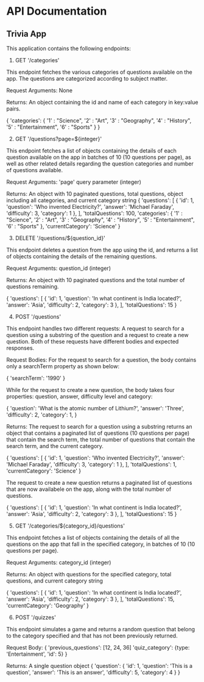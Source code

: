 # API Documentation

## Trivia App

This application contains the following endpoints:

1. GET '/categories'

This endpoint fetches the various categories of questions available on the app. The questions are categorized according to subject matter.

Request Arguments: None

Returns: An object containing the id and name of each category in key:value pairs.

{
    'categories': { 
    '1' : "Science",
    '2' : "Art",
    '3' : "Geography",
    '4' : "History",
    '5' : "Entertainment",
    '6' : "Sports" 
    }
}

2. GET '/questions?page=${integer}'

This endpoint fetches a list of objects containing the details of each question available on the app in batches of 10 (10 questions per page), as well as other related details regarding the question categories and number of questions available.

Request Arguments: 'page' query parameter (integer)

Returns: An object with 10 paginated questions, total questions, object including all categories, and current category string
{
    'questions': [
        {
            'id': 1,
            'question': 'Who invented Electricity?',
            'answer': 'Michael Faraday',
            'difficulty': 3,
            'category': 1
        },
    ],
    'totalQuestions': 100,
    'categories': { 
    '1' : "Science",
    '2' : "Art",
    '3' : "Geography",
    '4' : "History",
    '5' : "Entertainment",
    '6' : "Sports" 
    },
    'currentCategory': 'Science'
}

3. DELETE '/questions/${question_id}'

This endpoint deletes a question from the app using the id, and returns a list of objects containing the details of the remaining questions.

Request Arguments: question_id (integer)

Returns: An object with 10 paginated questions and the total number of questions remaining.

{
    'questions': [
        {
            'id': 1,
            'question': 'In what continent is India located?',
            'answer': 'Asia',
            'difficulty': 2,
            'category': 3
        },
    ],
    'totalQuestions': 15
}

4. POST '/questions'

This endpoint handles two different requests: A request to search for a question using a substring of the question and a request to create a new question. Both of these requests have different bodies and expected responses.

Request Bodies:
For the request to search for a question, the body contains only a searchTerm property as shown below:

{
    'searchTerm':  '1990'
}

While for the request to create a new question, the body takes four properties: question, answer, difficulty level and category:

{
    'question':  'What is the atomic number of Lithium?',
    'answer':  'Three',
    'difficulty': 2,
    'category': 1,
}

Returns: 
The request to search for a question using a substring returns an object that contains a paginated list of questions (10 questions per page) that contain the search term, the total number of questions that contain the search term, and the current category.

{
    'questions': [
        {
            'id': 1,
            'question': 'Who invented Electricity?',
            'answer': 'Michael Faraday',
            'difficulty': 3,
            'category': 1
        },
    ],
    'totalQuestions': 1,
    'currentCategory': 'Science'
}

The request to create a new question returns a paginated list of questions that are now availabele on the app, along with the total number of questions.

{
    'questions': [
        {
            'id': 1,
            'question': 'In what continent is India located?',
            'answer': 'Asia',
            'difficulty': 2,
            'category': 3
        },
    ],
    'totalQuestions': 15
}

5. GET '/categories/${category_id}/questions'

This endpoint fetches a list of objects containing the details of all the questions on the app that fall in the specified category, in batches of 10 (10 questions per page).

Request Arguments: category_id (integer)

Returns: An object with questions for the specified category, total questions, and current category string

{
    'questions': [
        {
            'id': 1,
            'question': 'In what continent is India located?',
            'answer': 'Asia',
            'difficulty': 2,
            'category': 3
        },
    ],
    'totalQuestions': 15,
    'currentCategory': 'Geography'
}

6. POST '/quizzes'

This endpoint simulates a game and returns a random question that belong to the category specified and that has not been previously returned.

Request Body:
{
    'previous_questions': [12, 24, 36]
    'quiz_category': {type: 'Entertainment', 'id': 5}
}

Returns: A single question object
{
    'question': {
        'id': 1,
        'question': 'This is a question',
        'answer': 'This is an answer',
        'difficulty': 5,
        'category': 4
    }
}
